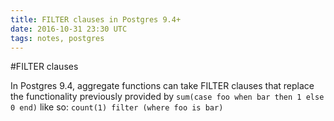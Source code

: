 ```yaml
---
title: FILTER clauses in Postgres 9.4+
date: 2016-10-31 23:30 UTC
tags: notes, postgres
---
```


#FILTER clauses

In Postgres 9.4, aggregate functions can take FILTER clauses that replace the functionality previously provided by `sum(case foo when bar then 1 else 0 end)` like so:  `count(1) filter (where foo is bar)`

